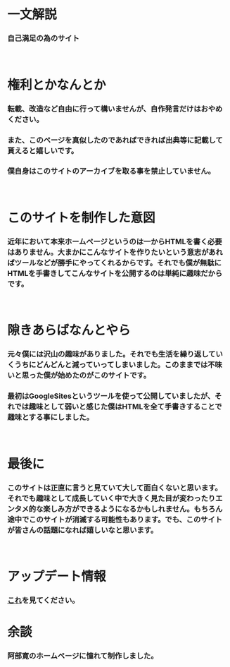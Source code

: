# 一文解説
### 自己満足の為のサイト
<br>

# 権利とかなんとか
### 転載、改造など自由に行って構いませんが、自作発言だけはおやめください。
### また、このページを真似したのであればできれば出典等に記載して貰えると嬉しいです。
### 僕自身はこのサイトのアーカイブを取る事を禁止していません。
<br>

# このサイトを制作した意図
### 近年において本来ホームページというのは一からHTMLを書く必要はありません。大まかにこんなサイトを作りたいという意志があればツールなどが勝手にやってくれるからです。それでも僕が無駄にHTMLを手書きしてこんなサイトを公開するのは単純に趣味だからです。
<br>

# 隙きあらばなんとやら
### 元々僕には沢山の趣味がありました。それでも生活を繰り返していくうちにどんどんと減っていってしまいました。このままでは不味いと思った僕が始めたのがこのサイトです。
### 最初はGoogleSitesというツールを使って公開していましたが、それでは趣味として弱いと感じた僕はHTMLを全て手書きすることで趣味とする事にしました。
<br>

# 最後に
### このサイトは正直に言うと見ていて大して面白くないと思います。それでも趣味として成長していく中で大きく見た目が変わったりエンタメ的な楽しみ方ができるようになるかもしれません。もちろん途中でこのサイトが消滅する可能性もあります。でも、このサイトが皆さんの話題になれば嬉しいなと思います。
<br>

# アップデート情報
### <a href="UPDATE.md">これ</a>を見てください。

# 余談
### 阿部寛のホームページに憧れて制作しました。